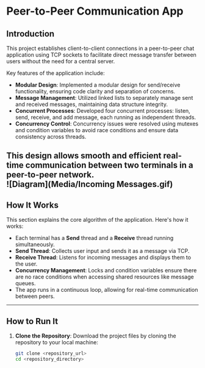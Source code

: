 # **Peer-to-Peer Communication App**

## **Introduction**

This project establishes client-to-client connections in a peer-to-peer chat application using TCP sockets to facilitate direct message transfer between users without the need for a central server. 

Key features of the application include:
- **Modular Design**: Implemented a modular design for send/receive functionality, ensuring code clarity and separation of concerns.
- **Message Management**: Utilized linked lists to separately manage sent and received messages, maintaining data structure integrity.
- **Concurrent Processes**: Developed four concurrent processes: listen, send, receive, and add message, each running as independent threads.
- **Concurrency Control**: Concurrency issues were resolved using mutexes and condition variables to avoid race conditions and ensure data consistency across threads.

This design allows smooth and efficient real-time communication between two terminals in a peer-to-peer network.  
![Diagram](Media/Incoming Messages.gif)
---

## **How It Works** 

This section explains the core algorithm of the application. Here's how it works:

- Each terminal has a **Send** thread and a **Receive** thread running simultaneously.
- **Send Thread**: Collects user input and sends it as a message via TCP.
- **Receive Thread**: Listens for incoming messages and displays them to the user.
- **Concurrency Management**: Locks and condition variables ensure there are no race conditions when accessing shared resources like message queues.
- The app runs in a continuous loop, allowing for real-time communication between peers.

---


## **How to Run It**

1. **Clone the Repository**:
   Download the project files by cloning the repository to your local machine:
   ```bash
   git clone <repository_url>
   cd <repository_directory>

